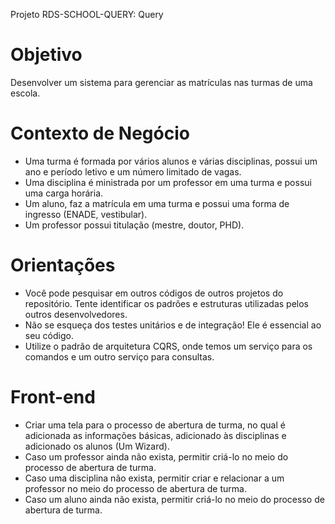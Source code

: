 Projeto RDS-SCHOOL-QUERY: Query

# Objetivo

Desenvolver um sistema para gerenciar as matrículas nas turmas de uma escola. 

# Contexto de Negócio

- Uma turma é formada por vários alunos e várias disciplinas, possui um ano e período letivo e um número limitado de vagas. 
- Uma disciplina é ministrada por um professor em uma turma e possui uma carga horária. 
- Um aluno, faz a matrícula em uma turma e possui uma forma de ingresso (ENADE, vestibular).
- Um professor possui titulação (mestre, doutor, PHD).

# Orientações

- Você pode pesquisar em outros códigos de outros projetos do repositório. Tente identificar os padrões e estruturas utilizadas pelos outros desenvolvedores. 
- Não se esqueça dos testes unitários e de integração! Ele é essencial ao seu código.
- Utilize o padrão de arquitetura CQRS, onde temos um serviço para os comandos e um outro serviço para consultas. 

# Front-end

- Criar uma tela para o processo de abertura de turma, no qual é adicionada as informações básicas, adicionado às disciplinas e adicionado os alunos (Um Wizard). 
- Caso um professor ainda não exista, permitir criá-lo no meio do processo de abertura de turma. 
- Caso uma disciplina não exista, permitir criar e relacionar a um professor no meio do processo de abertura de turma. 
- Caso um aluno ainda não exista, permitir criá-lo no meio do processo de abertura de turma. 
